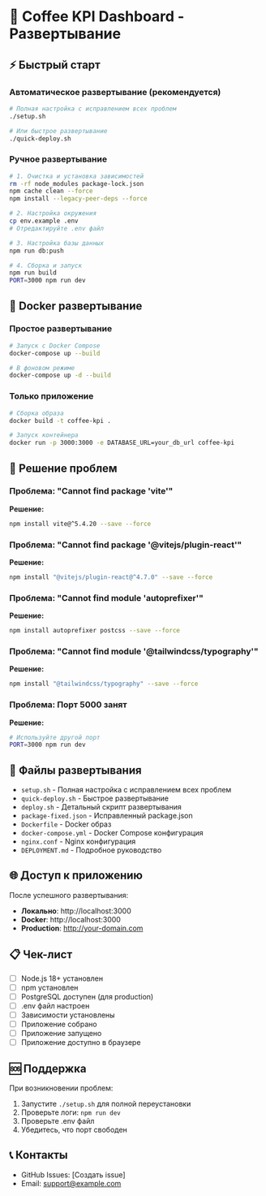# 🚀 Coffee KPI Dashboard - Развертывание

## ⚡ Быстрый старт

### Автоматическое развертывание (рекомендуется)

```bash
# Полная настройка с исправлением всех проблем
./setup.sh

# Или быстрое развертывание
./quick-deploy.sh
```

### Ручное развертывание

```bash
# 1. Очистка и установка зависимостей
rm -rf node_modules package-lock.json
npm cache clean --force
npm install --legacy-peer-deps --force

# 2. Настройка окружения
cp env.example .env
# Отредактируйте .env файл

# 3. Настройка базы данных
npm run db:push

# 4. Сборка и запуск
npm run build
PORT=3000 npm run dev
```

## 🐳 Docker развертывание

### Простое развертывание

```bash
# Запуск с Docker Compose
docker-compose up --build

# В фоновом режиме
docker-compose up -d --build
```

### Только приложение

```bash
# Сборка образа
docker build -t coffee-kpi .

# Запуск контейнера
docker run -p 3000:3000 -e DATABASE_URL=your_db_url coffee-kpi
```

## 🔧 Решение проблем

### Проблема: "Cannot find package 'vite'"

**Решение:**

```bash
npm install vite@^5.4.20 --save --force
```

### Проблема: "Cannot find package '@vitejs/plugin-react'"

**Решение:**

```bash
npm install "@vitejs/plugin-react@^4.7.0" --save --force
```

### Проблема: "Cannot find module 'autoprefixer'"

**Решение:**

```bash
npm install autoprefixer postcss --save --force
```

### Проблема: "Cannot find module '@tailwindcss/typography'"

**Решение:**

```bash
npm install "@tailwindcss/typography" --save --force
```

### Проблема: Порт 5000 занят

**Решение:**

```bash
# Используйте другой порт
PORT=3000 npm run dev
```

## 📁 Файлы развертывания

- `setup.sh` - Полная настройка с исправлением всех проблем
- `quick-deploy.sh` - Быстрое развертывание
- `deploy.sh` - Детальный скрипт развертывания
- `package-fixed.json` - Исправленный package.json
- `Dockerfile` - Docker образ
- `docker-compose.yml` - Docker Compose конфигурация
- `nginx.conf` - Nginx конфигурация
- `DEPLOYMENT.md` - Подробное руководство

## 🌐 Доступ к приложению

После успешного развертывания:

- **Локально**: http://localhost:3000
- **Docker**: http://localhost:3000
- **Production**: http://your-domain.com

## 📋 Чек-лист

- [ ] Node.js 18+ установлен
- [ ] npm установлен
- [ ] PostgreSQL доступен (для production)
- [ ] .env файл настроен
- [ ] Зависимости установлены
- [ ] Приложение собрано
- [ ] Приложение запущено
- [ ] Приложение доступно в браузере

## 🆘 Поддержка

При возникновении проблем:

1. Запустите `./setup.sh` для полной переустановки
2. Проверьте логи: `npm run dev`
3. Проверьте .env файл
4. Убедитесь, что порт свободен

## 📞 Контакты

- GitHub Issues: [Создать issue]
- Email: support@example.com
